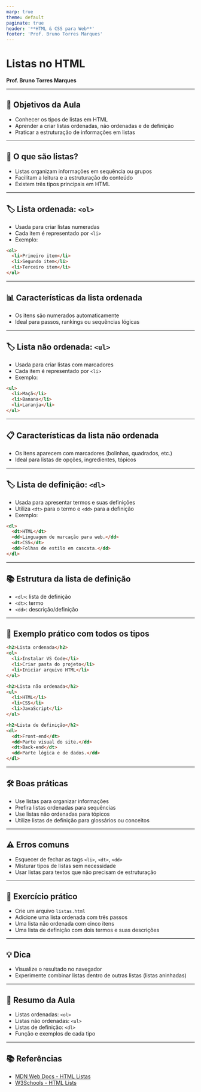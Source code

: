 ```yaml
--- 
marp: true
theme: default
paginate: true
header: '**HTML & CSS para Web**'
footer: 'Prof. Bruno Torres Marques'
---
```


# Listas no HTML  
**Prof. Bruno Torres Marques**

---

## 🎯 Objetivos da Aula

- Conhecer os tipos de listas em HTML  
- Aprender a criar listas ordenadas, não ordenadas e de definição  
- Praticar a estruturação de informações em listas

---

## 📝 O que são listas?

- Listas organizam informações em sequência ou grupos  
- Facilitam a leitura e a estruturação do conteúdo  
- Existem três tipos principais em HTML

---

## 🏷️ Lista ordenada: `<ol>`

- Usada para criar listas numeradas  
- Cada item é representado por `<li>`  
- Exemplo:

```html
<ol>
  <li>Primeiro item</li>
  <li>Segundo item</li>
  <li>Terceiro item</li>
</ol>
```

---

## 📊 Características da lista ordenada

- Os itens são numerados automaticamente  
- Ideal para passos, rankings ou sequências lógicas

---

## 🏷️ Lista não ordenada: `<ul>`

- Usada para criar listas com marcadores  
- Cada item é representado por `<li>`  
- Exemplo:

```html
<ul>
  <li>Maçã</li>
  <li>Banana</li>
  <li>Laranja</li>
</ul>
```

---

## 📋 Características da lista não ordenada

- Os itens aparecem com marcadores (bolinhas, quadrados, etc.)  
- Ideal para listas de opções, ingredientes, tópicos

---

## 🏷️ Lista de definição: `<dl>`

- Usada para apresentar termos e suas definições  
- Utiliza `<dt>` para o termo e `<dd>` para a definição  
- Exemplo:

```html
<dl>
  <dt>HTML</dt>
  <dd>Linguagem de marcação para web.</dd>
  <dt>CSS</dt>
  <dd>Folhas de estilo em cascata.</dd>
</dl>
```

---

## 📚 Estrutura da lista de definição

- `<dl>`: lista de definição  
- `<dt>`: termo  
- `<dd>`: descrição/definição

---

## 🧩 Exemplo prático com todos os tipos

```html
<h2>Lista ordenada</h2>
<ol>
  <li>Instalar VS Code</li>
  <li>Criar pasta do projeto</li>
  <li>Iniciar arquivo HTML</li>
</ol>

<h2>Lista não ordenada</h2>
<ul>
  <li>HTML</li>
  <li>CSS</li>
  <li>JavaScript</li>
</ul>

<h2>Lista de definição</h2>
<dl>
  <dt>Front-end</dt>
  <dd>Parte visual do site.</dd>
  <dt>Back-end</dt>
  <dd>Parte lógica e de dados.</dd>
</dl>
```

---

## 🛠️ Boas práticas

- Use listas para organizar informações  
- Prefira listas ordenadas para sequências  
- Use listas não ordenadas para tópicos  
- Utilize listas de definição para glossários ou conceitos

---

## ⚠️ Erros comuns

- Esquecer de fechar as tags `<li>`, `<dt>`, `<dd>`  
- Misturar tipos de listas sem necessidade  
- Usar listas para textos que não precisam de estruturação

---

## 📝 Exercício prático

- Crie um arquivo `listas.html`  
- Adicione uma lista ordenada com três passos  
- Uma lista não ordenada com cinco itens  
- Uma lista de definição com dois termos e suas descrições

---

## 💡 Dica

- Visualize o resultado no navegador  
- Experimente combinar listas dentro de outras listas (listas aninhadas)

---

## 🏁 Resumo da Aula

- Listas ordenadas: `<ol>`  
- Listas não ordenadas: `<ul>`  
- Listas de definição: `<dl>`  
- Função e exemplos de cada tipo

---

## 📚 Referências

- [MDN Web Docs - HTML Listas](https://developer.mozilla.org/pt-BR/docs/Web/HTML/Element/ul)
- [W3Schools - HTML Lists](https://www.w3schools.com/html/html_lists.asp)